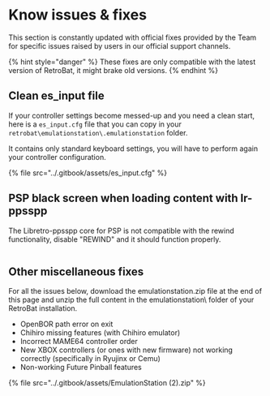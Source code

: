 # Know issues & fixes

This section is constantly updated with official fixes provided by the Team for specific issues raised by users in our official support channels.

{% hint style="danger" %}
These fixes are only compatible with the latest version of RetroBat, it might brake old versions.
{% endhint %}

## Clean es\_input file

If your controller settings become messed-up and you need a clean start, here is a `es_input.cfg` file that you can copy in your `retrobat\emulationstation\.emulationstation` folder.

It contains only standard keyboard settings, you will have to perform again your controller configuration.

{% file src="../.gitbook/assets/es_input.cfg" %}

## PSP black screen when loading content with lr-ppsspp

The Libretro-ppsspp core for PSP is not compatible with the rewind functionality, disable "REWIND" and it should function properly.

<div align="left">

<figure><img src="https://i.imgur.com/f5hdMPJ.png" alt=""><figcaption></figcaption></figure>

</div>

## Other miscellaneous fixes

For all the issues below, download the emulationstation.zip file at the end of this page and unzip the full content in the emulationstation\ folder of your RetroBat installation.

* OpenBOR path error on exit
* Chihiro missing features (with Chihiro emulator)
* Incorrect MAME64 controller order
* New XBOX controllers (or ones with new firmware) not working correctly (specifically in Ryujinx or Cemu)
* Non-working Future Pinball features

{% file src="../.gitbook/assets/EmulationStation (2).zip" %}
